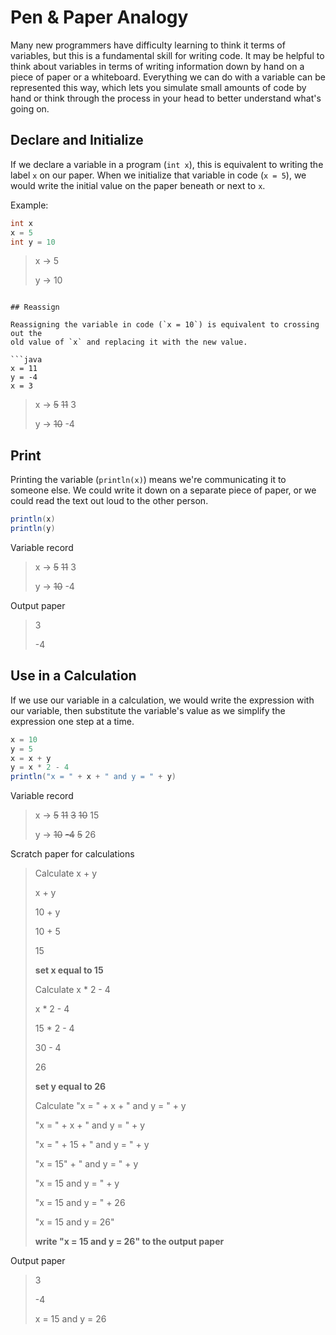 # Pen & Paper Analogy

Many new programmers have difficulty learning to think it terms of variables,
but this is a fundamental skill for writing code. It may be helpful to think
about variables in terms of writing information down by hand on a piece of paper
or a whiteboard. Everything we can do with a variable can be represented this
way, which lets you simulate small amounts of code by hand or think through the
process in your head to better understand what's going on.

## Declare and Initialize

If we declare a variable in a program (`int x`), this is equivalent to writing
the label `x` on our paper. When we initialize that variable in code (`x = 5`), 
we would write the initial value on the paper beneath or next to `x`.

Example:

```java
int x
x = 5
int y = 10
```

> x -> 5
>
> y -> 10
```

## Reassign

Reassigning the variable in code (`x = 10`) is equivalent to crossing out the
old value of `x` and replacing it with the new value.

```java
x = 11
y = -4
x = 3
```

> x -> ~~5~~ ~~11~~ 3
>
> y -> ~~10~~ -4

## Print

Printing the variable (`println(x)`) means we're communicating it to someone
else. We could write it down on a separate piece of paper, or we could read the
text out loud to the other person.

```java
println(x)
println(y)
```

Variable record
> x -> ~~5~~ ~~11~~ 3
>
> y -> ~~10~~ -4

Output paper
> 3
>
> -4

## Use in a Calculation

If we use our variable in a calculation, we would write the expression with our
variable, then substitute the variable's value as we simplify the expression
one step at a time.

```java
x = 10
y = 5
x = x + y
y = x * 2 - 4
println("x = " + x + " and y = " + y)
```

Variable record
> x -> ~~5~~ ~~11~~ ~~3~~ ~~10~~ 15
>
> y -> ~~10~~ ~~-4~~ ~~5~~ 26

Scratch paper for calculations
> Calculate x + y
>
> x + y
>
> 10 + y
>
> 10 + 5
>
> 15
>
> **set x equal to 15**
>
> Calculate x * 2 - 4
>
> x * 2 - 4
>
> 15 * 2 - 4
>
> 30 - 4
>
> 26
>
> **set y equal to 26**
>
> Calculate "x = " + x + " and y = " + y
>
> "x = " + x + " and y = " + y
>
> "x = " + 15 + " and y = " + y
>
> "x = 15" + " and y = " + y
>
> "x = 15 and y = " + y
>
> "x = 15 and y = " + 26
>
> "x = 15 and y = 26"
>
> **write "x = 15 and y = 26" to the output paper**

Output paper
> 3
>
> -4
>
> x = 15 and y = 26
